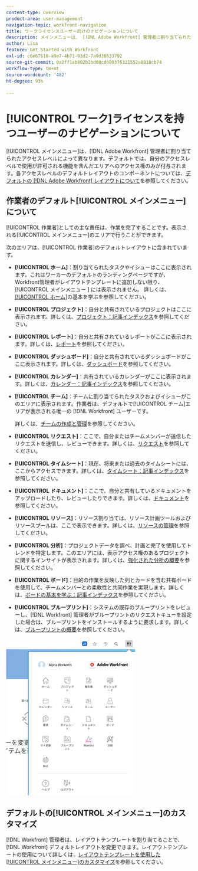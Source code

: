 ```yaml
---
content-type: overview
product-area: user-management
navigation-topic: workfront-navigation
title: ワークライセンスユーザー向けのナビゲーションについて
description: メインメニューは、 [!DNL Adobe Workfront] 管理者に割り当てられたアクセスレベルに応じて変わります。デフォルトでは、自分のアクセスレベルで使用が許可される機能を含んだエリアへのアクセス権のみが付与されます。
author: Lisa
feature: Get Started with Workfront
exl-id: c6e67518-a9e7-4b71-93d2-7a9d36633792
source-git-commit: 0a2ff1ab802b2bd08cd680376321552a8018cb74
workflow-type: tm+mt
source-wordcount: '482'
ht-degree: 93%

---
```


# [!UICONTROL ワーク]ライセンスを持つユーザーのナビゲーションについて

[!UICONTROL メインメニュー]は、[!DNL Adobe Workfront] 管理者に割り当てられたアクセスレベルによって異なります。デフォルトでは、自分のアクセスレベルで使用が許可される機能を含んだエリアへのアクセス権のみが付与されます。各アクセスレベルのデフォルトレイアウトのコンポーネントについては、[デフォルトの [!DNL Adobe Workfront] レイアウトについて](../../../administration-and-setup/customize-workfront/use-layout-templates/about-the-default-wf-layout.md)を参照してください。

## 作業者のデフォルト[!UICONTROL メインメニュー]について

[!UICONTROL 作業者]としての主な責任は、作業を完了することです。表示される[!UICONTROL メインメニュー]のエリアで行うことができます。

次のエリアは、[!UICONTROL 作業者]のデフォルトレイアウトに含まれています。

* **[!UICONTROL ホーム]**：割り当てられたタスクやイシューはここに表示されます。これはワーカーのデフォルトのランディングページですが、Workfront管理者がレイアウトテンプレートに追加しない限り、[!UICONTROL  メインメニュー ] には表示されません。  詳しくは、[[!UICONTROL ホーム]](../../../workfront-basics/using-home/using-the-home-area/get-started-with-home.md)の基本を学ぶを参照してください。

* **[!UICONTROL プロジェクト]**：自分と共有されているプロジェクトはここに表示されます。詳しくは、[プロジェクト：記事インデックス](../../../manage-work/projects/projects-overview.md)を参照してください。

* **[!UICONTROL レポート]**：自分と共有されているレポートがここに表示されます。詳しくは、[レポート](../../../reports-and-dashboards/reports/reports-overview.md)を参照してください。

* **[!UICONTROL ダッシュボード]**：自分と共有されているダッシュボードがここに表示されます。詳しくは、[ダッシュボード](../../../reports-and-dashboards/dashboards/dashboards-overview.md)を参照してください。

* **[!UICONTROL カレンダー]**：共有されているカレンダーがここに表示されます。詳しくは、[カレンダー：記事インデックス](../../../reports-and-dashboards/reports/calendars/calendars.md)を参照してください。

* **[!UICONTROL チーム]**：チームに割り当てられたタスクおよびイシューがこのエリアに表示されます。作業者は、デフォルトで[!UICONTROL チーム]エリアが表示される唯一の [!DNL Workfront] ユーザーです。

  詳しくは、[チームの作成と管理](../../../people-teams-and-groups/create-and-manage-teams/create-and-mange-teams.md)を参照してください。

* **[!UICONTROL リクエスト]**：ここで、自分またはチームメンバーが送信したリクエストを送信し、レビューできます。詳しくは、[リクエスト](../../../manage-work/requests/requests-overview.md)を参照してください。

* **[!UICONTROL タイムシート]**：現在、将来または過去のタイムシートには、ここからアクセスできます。詳しくは、[タイムシート：記事インデックス](../../../timesheets/timesheets-all.md)を参照してください。

* **[!UICONTROL ドキュメント]**：ここで、自分と共有しているドキュメントをアップロードしたり、レビューしたりできます。詳しくは、[ドキュメント](../../../documents/documents-overview.md)を参照してください。

* **[!UICONTROL リソース]**：リソース割り当ては、リソース計画ツールおよびリソースプールは、ここで表示できます。詳しくは、[リソースの管理](../../../resource-mgmt/manage-resources.md)を参照してください。

* **[!UICONTROL 分析]**：プロジェクトデータを調べ、計画と完了を使用してトレンドを特定します。このエリアには、表示アクセス権のあるプロジェクトに関するインサイトが表示されます。詳しくは、[強化された分析の概要](../../../enhanced-analytics/enhanced-analytics-overview.md)を参照してください。

* **[!UICONTROL ボード]**：目的の作業を反映した列とカードを含む共有ボードを使用して、チームメンバーとの柔軟性と共同作業を実現します。詳しくは、[ボードの基本を学ぶ：記事インデックス](../../../agile/get-started-with-boards/get-started-with-boards.md)を参照してください。

* **[!UICONTROL ブループリント]**：システムの既存のブループリントをレビューし、[!DNL Workfront] 管理者がブループリントのリクエストキューを設定した場合は、ブループリントをインストールするように要求します。詳しくは、[ブループリントの概要](../../../administration-and-setup/blueprints/blueprints-overview.md)を参照してください。

![ ワーカーのメインメニュー ](assets/worker-main-menu-350x426.png)

## デフォルトの[!UICONTROL メインメニュー]のカスタマイズ

[!DNL Workfront] 管理者は、レイアウトテンプレートを割り当てることで、[!DNL Workfront] デフォルトレイアウトを変更できます。レイアウトテンプレートの使用について詳しくは、[レイアウトテンプレートを使用した[!UICONTROL メインメニュー]のカスタマイズ](../../../administration-and-setup/customize-workfront/use-layout-templates/customize-main-menu.md)を参照してください。
